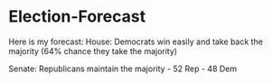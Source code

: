 # Election-Forecast

Here is my forecast:
  House: Democrats win easily and take back the majority (64% chance they take the majority)
    
  Senate: Republicans maintain the majority
    - 52 Rep
    - 48 Dem
